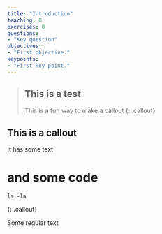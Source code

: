 ```yaml
---
title: "Introduction"
teaching: 0
exercises: 0
questions:
- "Key question"
objectives:
- "First objective."
keypoints:
- "First key point."
---
```


>## This is a test
> This is a fun way to make a callout
>{: .callout}

## This is a callout
It has some text

# and some code
~~~
ls -la
~~~
{: .callout}

Some regular text
